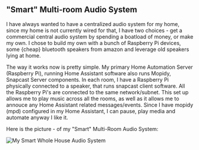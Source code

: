 ## "Smart" Multi-room Audio System

I have always wanted to have a centralized audio system for my home, since my home is not currently wired for that, I have two choices  - get a commercial central audio system by spending a boatload of money, or make my own. I chose to build my own with a bunch of Raspberry Pi devices, some {cheap} bluetooth speakers from amazon and leverage old speakers lying at home.

The way it works now is pretty simple. My primary Home Automation Server (Raspberry Pi), running Home Assistant software also runs Mopidy, Snapcast Server components. In each room, I have a Raspberry Pi physically connected to a speaker, that runs snapcast client software. All the Raspberry Pi's are connected to the same network/subnet. This set up allows me to play music across all the rooms, as well as it allows me to annouce any Home Assistant related messages/events. Since I have mopidy (mpd) configured in my Home Assistant, I can pause, play media and automate anyway I like it.

Here is the picture - of my "Smart" Multi-Room Audio System:

![My Smart Whole House Audio System ](https://github.com/skalavala/smarthome/blob/master/images/MultiroomAudioSystem-Kalavala.jpg)

